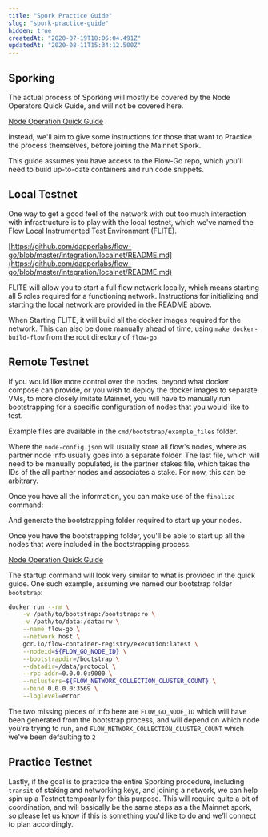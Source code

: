 ```yaml
---
title: "Spork Practice Guide"
slug: "spork-practice-guide"
hidden: true
createdAt: "2020-07-19T18:06:04.491Z"
updatedAt: "2020-08-11T15:34:12.500Z"
---
```

## Sporking

The actual process of Sporking will mostly be covered by the Node Operators Quick Guide, and will not be covered here.

[Node Operation Quick Guide](https://docs.onflow.org/docs/node-operation-consolidated-guide)

Instead, we'll aim to give some instructions for those that want to Practice the process themselves, before joining the Mainnet Spork.

This guide assumes you have access to the Flow-Go repo, which you'll need to build up-to-date containers and run code snippets.

[](https://github.com/dapperlabs/flow-go)

## Local Testnet

One way to get a good feel of the network with out too much interaction with infrastructure is to play with the local testnet, which we've named the Flow Local Instrumented Test Environment (FLITE).

[https://github.com/dapperlabs/flow-go/blob/master/integration/localnet/README.md](https://github.com/dapperlabs/flow-go/blob/master/integration/localnet/README.md)

FLITE will allow you to start a full flow network locally, which means starting all 5 roles required for a functioning network. Instructions for initializing and starting the local network are provided in the README above.

When Starting FLITE, it will build all the docker images required for the network. This can also be done manually ahead of time, using `make docker-build-flow` from the root directory of `flow-go`

## Remote Testnet

If you would like more control over the nodes, beyond what docker compose can provide, or you wish to deploy the docker images to separate VMs, to more closely imitate Mainnet, you will have to manually run bootstrapping for a specific configuration of nodes that you would like to test.

[](https://github.com/dapperlabs/flow-go/blob/master/cmd/bootstrap/README.md)

Example files are available in the `cmd/bootstrap/example_files` folder.

Where the `node-config.json` will usually store all flow's nodes, where as partner node info usually goes into a separate folder. The last file, which will need to be manually populated, is the partner stakes file, which takes the IDs of the all partner nodes and associates a stake. For now, this can be arbitrary.

Once you have all the information, you can make use of the `finalize` command: 

[](https://github.com/dapperlabs/flow-go/tree/master/cmd/bootstrap#example-1)

And generate the bootstrapping folder required to start up your nodes. 

Once you have the bootstrapping folder, you'll be able to start up all the nodes that were included in the bootstrapping process.

[Node Operation Quick Guide](https://docs.onflow.org/docs/node-operation-consolidated-guide#docker)

The startup command will look very similar to what is provided in the quick guide. One such example, assuming we named our bootstrap folder `bootstrap`:

```bash
docker run --rm \
    -v /path/to/bootstrap:/bootstrap:ro \
    -v /path/to/data:/data:rw \
    --name flow-go \
    --network host \
    gcr.io/flow-container-registry/execution:latest \
    --nodeid=${FLOW_GO_NODE_ID} \
    --bootstrapdir=/bootstrap \
    --datadir=/data/protocol \
    --rpc-addr=0.0.0.0:9000 \
    --nclusters=${FLOW_NETWORK_COLLECTION_CLUSTER_COUNT} \
    --bind 0.0.0.0:3569 \
    --loglevel=error
```

The two missing pieces of info here are `FLOW_GO_NODE_ID` which will have been generated from the bootstrap process, and will depend on which node you're trying to run, and `FLOW_NETWORK_COLLECTION_CLUSTER_COUNT` which we've been defaulting to `2`

## Practice Testnet

Lastly, if the goal is to practice the entire Sporking procedure, including `transit` of staking and networking keys, and joining a network, we can help spin up a Testnet temporarily for this purpose. This will require quite a bit of coordination, and will basically be the same steps as a the Mainnet spork, so please let us know if this is something you'd like to do and we’ll connect to plan accordingly.